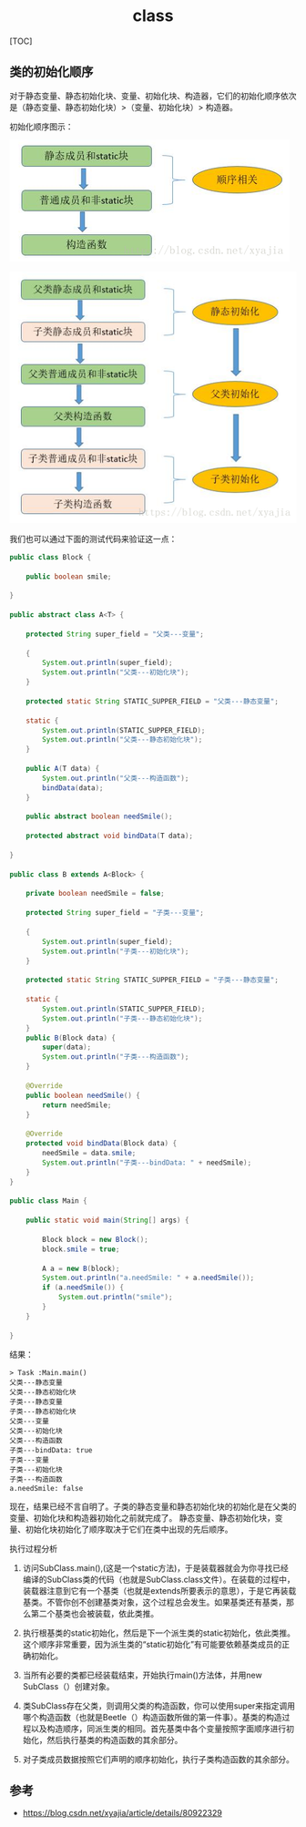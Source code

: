 <h1 align="center">class</h1>

[TOC]

## 类的初始化顺序

对于静态变量、静态初始化块、变量、初始化块、构造器，它们的初始化顺序依次是（静态变量、静态初始化块）>（变量、初始化块）> 构造器。

初始化顺序图示：

![img](media/70.png)

![img](media/70-20210407114619334.png)



我们也可以通过下面的测试代码来验证这一点：

```java
public class Block {

    public boolean smile;

}

public abstract class A<T> {

    protected String super_field = "父类---变量";

    {
        System.out.println(super_field);
        System.out.println("父类---初始化块");
    }

    protected static String STATIC_SUPPER_FIELD = "父类---静态变量";

    static {
        System.out.println(STATIC_SUPPER_FIELD);
        System.out.println("父类---静态初始化块");
    }

    public A(T data) {
        System.out.println("父类---构造函数");
        bindData(data);
    }

    public abstract boolean needSmile();

    protected abstract void bindData(T data);

}

public class B extends A<Block> {

    private boolean needSmile = false;

    protected String super_field = "子类---变量";

    {
        System.out.println(super_field);
        System.out.println("子类---初始化块");
    }

    protected static String STATIC_SUPPER_FIELD = "子类---静态变量";

    static {
        System.out.println(STATIC_SUPPER_FIELD);
        System.out.println("子类---静态初始化块");
    }
    public B(Block data) {
        super(data);
        System.out.println("子类---构造函数");
    }

    @Override
    public boolean needSmile() {
        return needSmile;
    }

    @Override
    protected void bindData(Block data) {
        needSmile = data.smile;
        System.out.println("子类---bindData: " + needSmile);
    }
}

public class Main {

    public static void main(String[] args) {

        Block block = new Block();
        block.smile = true;

        A a = new B(block);
        System.out.println("a.needSmile: " + a.needSmile());
        if (a.needSmile()) {
            System.out.println("smile");
        }
    }

}
```

结果：

```
> Task :Main.main()
父类---静态变量
父类---静态初始化块
子类---静态变量
子类---静态初始化块
父类---变量
父类---初始化块
父类---构造函数
子类---bindData: true
子类---变量
子类---初始化块
子类---构造函数
a.needSmile: false
```



现在，结果已经不言自明了。子类的静态变量和静态初始化块的初始化是在父类的变量、初始化块和构造器初始化之前就完成了。
静态变量、静态初始化块，变量、初始化块初始化了顺序取决于它们在类中出现的先后顺序。

执行过程分析

1. 访问SubClass.main(),(这是一个static方法)，于是装载器就会为你寻找已经编译的SubClass类的代码（也就是SubClass.class文件）。在装载的过程中，装载器注意到它有一个基类（也就是extends所要表示的意思），于是它再装载基类。不管你创不创建基类对象，这个过程总会发生。如果基类还有基类，那么第二个基类也会被装载，依此类推。
2. 执行根基类的static初始化，然后是下一个派生类的static初始化，依此类推。这个顺序非常重要，因为派生类的“static初始化”有可能要依赖基类成员的正确初始化。
3. 当所有必要的类都已经装载结束，开始执行main()方法体，并用new SubClass（）创建对象。
4. 类SubClass存在父类，则调用父类的构造函数，你可以使用super来指定调用哪个构造函数（也就是Beetle（）构造函数所做的第一件事）。基类的构造过程以及构造顺序，同派生类的相同。首先基类中各个变量按照字面顺序进行初始化，然后执行基类的构造函数的其余部分。

5. 对子类成员数据按照它们声明的顺序初始化，执行子类构造函数的其余部分。

## 参考

* https://blog.csdn.net/xyajia/article/details/80922329